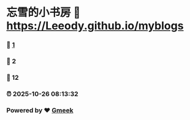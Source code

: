# 忘雪的小书房 :link: https://Leeody.github.io/myblogs 
### :page_facing_up: [1](https://Leeody.github.io/myblogs/tag.html) 
### :speech_balloon: 2 
### :hibiscus: 12 
### :alarm_clock: 2025-10-26 08:13:32 
### Powered by :heart: [Gmeek](https://github.com/Meekdai/Gmeek)
